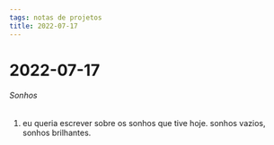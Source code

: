 ```yaml
---
tags: notas de projetos
title: 2022-07-17  
---
```

# 2022-07-17  
###### Sonhos
1. eu queria escrever sobre os sonhos que tive hoje. sonhos vazios, sonhos brilhantes.
